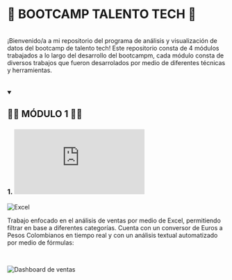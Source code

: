 # 🚀 BOOTCAMP TALENTO TECH  🚀

<br>
¡Bienvenido/a a mi repositorio del programa de análisis y visualización de datos del bootcamp de talento tech! Este repositorio consta de 4 módulos trabajados a lo largo del desarrollo del bootcampm, cada módulo consta de diversos trabajos que fueron desarrolados por medio de diferentes técnicas y herramientas.
<br><br><br>





<details open>
<summary><h2>👨‍💻 MÓDULO 1 👨‍💻</h2></summary>

### 1. ![ANÁLISIS DE VENTAS](https://github.com/Miguel-A-Barbosa/Talento-Tech/blob/master/README.md)
![Excel](https://img.shields.io/badge/Microsoft_Excel-217346?style=for-the-badge&logo=microsoft-excel)

Trabajo enfocado en el análisis de ventas por medio de Excel, permitiendo filtrar en base a diferentes categorías. Cuenta con un conversor de Euros a Pesos Colombianos en tiempo real y con un análisis textual automatizado por medio de fórmulas:

<br>

![Dashboard de ventas](gif_analisis_ventas.gif)
